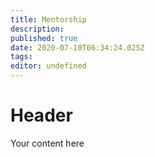 ```yaml
---
title: Mentorship
description: 
published: true
date: 2020-07-10T06:34:24.025Z
tags: 
editor: undefined
---
```


# Header
Your content here